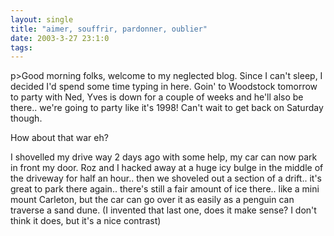 ```yaml
---
layout: single
title: "aimer, souffrir, pardonner, oublier"
date: 2003-3-27 23:1:0
tags: 
---
```


p>Good morning folks, welcome to my neglected blog. Since I can't sleep, I decided I'd spend some time typing in here. Goin' to Woodstock tomorrow to party with Ned, Yves is down for a couple of weeks and he'll also be there.. we're going to party like it's 1998! Can't wait to get back on Saturday though.



How about that war eh?





I shovelled my drive way 2 days ago with some help, my car can now park in front my door. Roz and I hacked away at a huge icy bulge in the middle of the driveway for half an hour.. then we shoveled out a section of a drift.. it's great to park there again.. there's still a fair amount of ice there.. like a mini mount Carleton, but the car can go over it as easily as a penguin can traverse a sand dune. (I invented that last one, does it make sense? I don't think it does, but it's a nice contrast)




